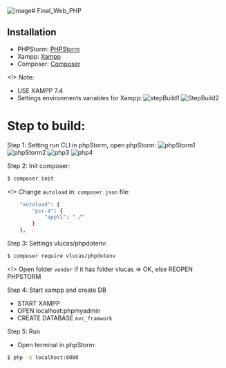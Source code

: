 ![image](https://github.com/QuangHC/Final_Web_PHP/assets/106605829/f79c5cbc-6b14-418b-9da8-23827ac44706)# Final_Web_PHP
## Installation
- PHPStorm: [PHPStorm](https://www.jetbrains.com/phpstorm/download/#section=windows)
- Xampp: [Xampp](https://download.com.vn/download/xampp-for-windows-14235?linkid=81502)
- Composer: [Composer](https://getcomposer.org/Composer-Setup.exe)

<!> Note:  
* USE XAMPP 7.4
* Settings environments variables for Xampp:
  ![stepBuild1](https://github.com/QuangHC/Final_Web_PHP/assets/106605829/c91a56dc-0c0d-45d3-a943-0dec54763ba6)
  ![StepBuild2](https://github.com/QuangHC/Final_Web_PHP/assets/106605829/d7a7bd0f-85db-4570-87d1-19b6072c28c8)

# Step to build:
Step 1: Setting run CLI in phpStorm, open phpStorm:
![phpStorm1](https://github.com/QuangHC/Final_Web_PHP/assets/106605829/8f77a889-5028-4267-b4a5-324820406fc9)
![phpStorm2](https://github.com/QuangHC/Final_Web_PHP/assets/106605829/605eb1c2-1b33-46e7-a428-cf8f13536d76)
![php3](https://github.com/QuangHC/Final_Web_PHP/assets/106605829/2ba36c16-781d-47ac-8733-179da0f9c216)
![php4](https://github.com/QuangHC/Final_Web_PHP/assets/106605829/94bc4dee-ae88-4f46-a357-a1bb6b732e63)

Step 2: Init composer:
```bash
$ composer init
```
<!> Change `autoload` in: `composer.json` file: 
```bash
    "autoload": {
        "psr-4": {
            "app\\": "./"
        }
    },
```

Step 3: Settings vlucas/phpdotenv:
```bash
$ composer require vlucas/phpdotenv
```
<!> Open folder `vendor` if it has folder vlucas => OK, else REOPEN PHPSTORM

Step 4: Start xampp and create DB
- START XAMPP
- OPEN localhost:phpmyadmin
- CREATE DATABASE `mvc_framwork`

Step 5: Run 
- Open terminal in phpStorm:
```bash
$ php -S localhost:8080
```


